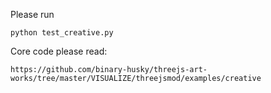 Please run
```
python test_creative.py
```

Core code please read:

```
https://github.com/binary-husky/threejs-art-works/tree/master/VISUALIZE/threejsmod/examples/creative
```
